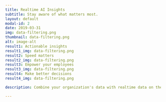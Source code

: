 ```yaml
---
title: Realtime AI Insights
subtitle: Stay aware of what matters most.
layout: default
modal-id: 2
date: 2019-03-31
img: data-filtering.png
thumbnail: data-filtering.png
alt: image-alt
result1: Actionable insights
result1_img: data-filtering.png
result2: Speed matters
result2_img: data-filtering.png
result3: Empower your employees
result3_img: data-filtering.png
result4: Make better decisions
result4_img: data-filtering.png

description: Combine your organization's data with realtime data on the web (like competitor pricing, user reviews, or social media posts) to give your team the insights needed to succeed at speed.

---
```


